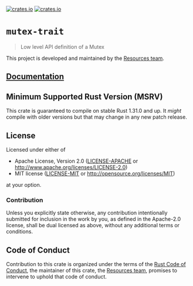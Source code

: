 [![crates.io](https://img.shields.io/crates/d/mutex-trait.svg)](https://crates.io/crates/mutex-trait)
[![crates.io](https://img.shields.io/crates/v/mutex-trait.svg)](https://crates.io/crates/mutex-trait)

# `mutex-trait`

> Low level API definition of a Mutex

This project is developed and maintained by the [Resources team][team].

## [Documentation](https://docs.rs/mutex-trait)

## Minimum Supported Rust Version (MSRV)

This crate is guaranteed to compile on stable Rust 1.31.0 and up. It *might*
compile with older versions but that may change in any new patch release.

## License

Licensed under either of

- Apache License, Version 2.0 ([LICENSE-APACHE](LICENSE-APACHE) or
  http://www.apache.org/licenses/LICENSE-2.0)
- MIT license ([LICENSE-MIT](LICENSE-MIT) or http://opensource.org/licenses/MIT)

at your option.

### Contribution

Unless you explicitly state otherwise, any contribution intentionally submitted for inclusion in the
work by you, as defined in the Apache-2.0 license, shall be dual licensed as above, without any
additional terms or conditions.

## Code of Conduct

Contribution to this crate is organized under the terms of the [Rust Code of
Conduct][CoC], the maintainer of this crate, the [Resources team][team], promises
to intervene to uphold that code of conduct.

[CoC]: CODE_OF_CONDUCT.md
[team]: https://github.com/rust-embedded/wg#the-resources-team

